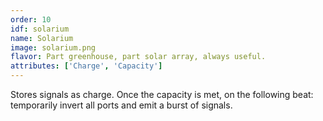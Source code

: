 ```yaml
---
order: 10
idf: solarium
name: Solarium
image: solarium.png
flavor: Part greenhouse, part solar array, always useful.
attributes: ['Charge', 'Capacity']
---
```

Stores signals as charge. Once the capacity is met, on the following beat: temporarily invert all ports and emit a burst of signals.